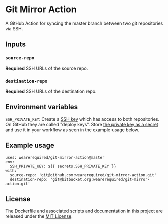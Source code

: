 # Git Mirror Action

A GitHub Action for syncing the master branch between two git repositories via SSH.

## Inputs

### `source-repo`

**Required** SSH URLs of the source repo.

### `destination-repo`

**Required** SSH URLs of the destination repo.

## Environment variables

`SSH_PRIVATE_KEY`: Create a [SSH key](https://help.github.com/en/enterprise/2.16/user/articles/generating-a-new-ssh-key-and-adding-it-to-the-ssh-agent#generating-a-new-ssh-key) which has access to both repositories. On GitHub they are called "deploy keys". Store [the private key as a secret](https://help.github.com/en/articles/virtual-environments-for-github-actions#creating-and-using-secrets-encrypted-variables) and use it in your workflow as seen in the example usage below.


## Example usage

```
uses: wearerequired/git-mirror-action@master
env:
  SSH_PRIVATE_KEY: ${{ secrets.SSH_PRIVATE_KEY }}
with:
  source-repo: 'git@github.com:wearerequired/git-mirror-action.git'
  destination-repo: 'git@bitbucket.org:wearerequired/git-mirror-action.git'
```

## License

The Dockerfile and associated scripts and documentation in this project are released under the [MIT License](LICENSE).
